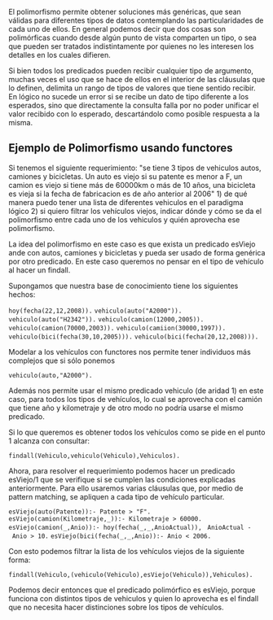 El polimorfismo permite obtener soluciones más genéricas, que sean válidas para diferentes tipos de datos contemplando las particularidades de cada uno de ellos. En general podemos decir que dos cosas son polimórficas cuando desde algún punto de vista comparten un tipo, o sea que pueden ser tratados indistintamente por quienes no les interesen los detalles en los cuales difieren.

Si bien todos los predicados pueden recibir cualquier tipo de argumento, muchas veces el uso que se hace de ellos en el interior de las cláusulas que lo definen, delimita un rango de tipos de valores que tiene sentido recibir. En lógico no sucede un error si se recibe un dato de tipo diferente a los esperados, sino que directamente la consulta falla por no poder unificar el valor recibido con lo esperado, descartándolo como posible respuesta a la misma.

Ejemplo de Polimorfismo usando functores
----------------------------------------

Si tenemos el siguiente requerimiento: "se tiene 3 tipos de vehiculos autos, camiones y bicicletas. Un auto es viejo si su patente es menor a F, un camion es viejo si tiene más de 60000km o más de 10 años, una bicicleta es vieja si la fecha de fabricacion es de año anterior al 2006" 1) de qué manera puedo tener una lista de diferentes vehiculos en el paradigma lógico 2) si quiero filtrar los vehículos viejos, indicar dónde y cómo se da el polimorfismo entre cada uno de los vehiculos y quién aprovecha ese polimorfismo.

La idea del polimorfismo en este caso es que exista un predicado esViejo ande con autos, camiones y bicicletas y pueda ser usado de forma genérica por otro predicado. En este caso queremos no pensar en el tipo de vehículo al hacer un findall.

Supongamos que nuestra base de conocimiento tiene los siguientes hechos:

`hoy(fecha(22,12,2008)).`
`vehiculo(auto("A2000")).`
`vehiculo(auto("H2342")).`
`vehiculo(camion(12000,2005)).`
`vehiculo(camion(70000,2003)).`
`vehiculo(camiion(30000,1997)).`
`vehiculo(bici(fecha(30,10,2005))).`
`vehiculo(bici(fecha(20,12,2008))).`

Modelar a los vehículos con functores nos permite tener individuos más complejos que si sólo ponemos

`vehiculo(auto,"A2000").`

Además nos permite usar el mismo predicado vehiculo (de aridad 1) en este caso, para todos los tipos de vehículos, lo cual se aprovecha con el camión que tiene año y kilometraje y de otro modo no podría usarse el mismo predicado.

Si lo que queremos es obtener todos los vehículos como se pide en el punto 1 alcanza con consultar:

`findall(Vehiculo,vehiculo(Vehiculo),Vehiculos).`

Ahora, para resolver el requerimiento podemos hacer un predicado esViejo/1 que se verifique si se cumplen las condiciones explicadas anteriormente. Para ello usaremos varias cláusulas que, por medio de pattern matching, se apliquen a cada tipo de vehículo particular.

`esViejo(auto(Patente)):- Patente > "F".`
`esViejo(camion(Kilometraje,_)):- Kilometraje > 60000.`
`esViejo(camion(_,Anio)):- hoy(fecha(_,_,AnioActual)),`
` AnioActual - Anio > 10.`
`esViejo(bici(fecha(_,_,Anio)):- Anio < 2006.`

Con esto podemos filtrar la lista de los vehículos viejos de la siguiente forma:

`findall(Vehiculo,(vehiculo(Vehiculo),esViejo(Vehiculo)),Vehiculos).`

Podemos decir entonces que el predicado polimórfico es esViejo, porque funciona con distintos tipos de vehiculos y quien lo aprovecha es el findall que no necesita hacer distinciones sobre los tipos de vehículos.
